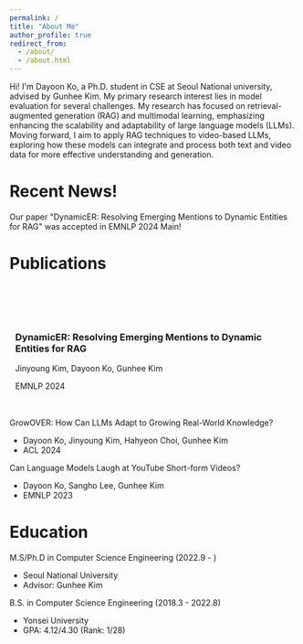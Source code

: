 ```yaml
---
permalink: /
title: "About Me"
author_profile: true
redirect_from: 
  - /about/
  - /about.html
---
```


Hi! I'm Dayoon Ko, a Ph.D. student in CSE at Seoul National university, advised by Gunhee Kim. My primary research interest lies in model evaluation for several challenges.  My research has focused on retrieval-augmented generation (RAG) and multimodal learning, emphasizing enhancing the scalability and adaptability of large language models (LLMs). Moving forward, I aim to apply RAG techniques to video-based LLMs, exploring how these models can integrate and process both text and video data for more effective understanding and generation.

Recent News!
======
Our paper "DynamicER: Resolving Emerging Mentions to Dynamic Entities for RAG" was accepted in EMNLP 2024 Main!

Publications
======
<div class="pub_item" style="height:200px; padding-bottom:20px;">
  <div class="pub_img" style="float:left; object-fit: cover; height:60px; width:200px;">
    <img src="https://dayoon-ko.github.io/images/profile.png" alt="">
  </div>
  <div class="pub_detail" style="display:inline-block; height:60px; margin-left:10px;">
    <h3>DynamicER: Resolving Emerging Mentions to Dynamic Entities for RAG</h3>
    <p>Jinyoung Kim, Dayoon Ko, Gunhee Kim</p>
    <p>EMNLP 2024</p>
  </div>
</div>

GrowOVER: How Can LLMs Adapt to Growing Real-World Knowledge?
* Dayoon Ko, Jinyoung Kim, Hahyeon Choi, Gunhee Kim
* ACL 2024

Can Language Models Laugh at YouTube Short-form Videos?
* Dayoon Ko, Sangho Lee, Gunhee Kim
* EMNLP 2023

Education
======
M.S/Ph.D in Computer Science Engineering (2022.9 - )
* Seoul National University
* Advisor: Gunhee Kim

B.S. in Computer Science Engineering (2018.3 - 2022.8)
* Yonsei University
* GPA: 4.12/4.30 (Rank: 1/28)
